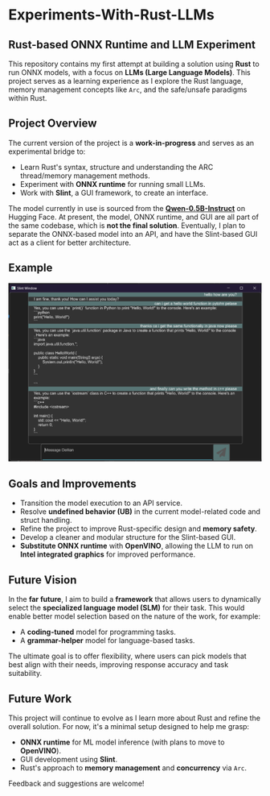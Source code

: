 # Experiments-With-Rust-LLMs
## Rust-based ONNX Runtime and LLM Experiment

This repository contains my first attempt at building a solution using **Rust** to run ONNX models, with a focus on **LLMs (Large Language Models)**. This project serves as a learning experience as I explore the Rust language, memory management concepts like `Arc`, and the safe/unsafe paradigms within Rust.

## Project Overview

The current version of the project is a **work-in-progress** and serves as an experimental bridge to:

- Learn Rust's syntax, structure and understanding the ARC thread/memory management methods.
- Experiment with **ONNX runtime** for running small LLMs.
- Work with **Slint**, a GUI framework, to create an interface.

The model currently in use is sourced from the [**Qwen-0.5B-Instruct**](https://huggingface.co/Qwen/Qwen2-0.5B-Instruct) on Hugging Face. At present, the model, ONNX runtime, and GUI are all part of the same codebase, which is **not the final solution**. Eventually, I plan to separate the ONNX-based model into an API, and have the Slint-based GUI act as a client for better architecture.

## Example
![alt text](example.png "Title")

## Goals and Improvements

- Transition the model execution to an API service.
- Resolve **undefined behavior (UB)** in the current model-related code and struct handling.
- Refine the project to improve Rust-specific design and **memory safety**.
- Develop a cleaner and modular structure for the Slint-based GUI.
- **Substitute ONNX runtime** with **OpenVINO**, allowing the LLM to run on **Intel integrated graphics** for improved performance.

## Future Vision

In the **far future**, I aim to build a **framework** that allows users to dynamically select the **specialized language model (SLM)** for their task. This would enable better model selection based on the nature of the work, for example:

- A **coding-tuned** model for programming tasks.
- A **grammar-helper** model for language-based tasks.

The ultimate goal is to offer flexibility, where users can pick models that best align with their needs, improving response accuracy and task suitability.

## Future Work

This project will continue to evolve as I learn more about Rust and refine the overall solution. For now, it's a minimal setup designed to help me grasp:

- **ONNX runtime** for ML model inference (with plans to move to **OpenVINO**).
- GUI development using **Slint**.
- Rust's approach to **memory management** and **concurrency** via `Arc`.

Feedback and suggestions are welcome!
